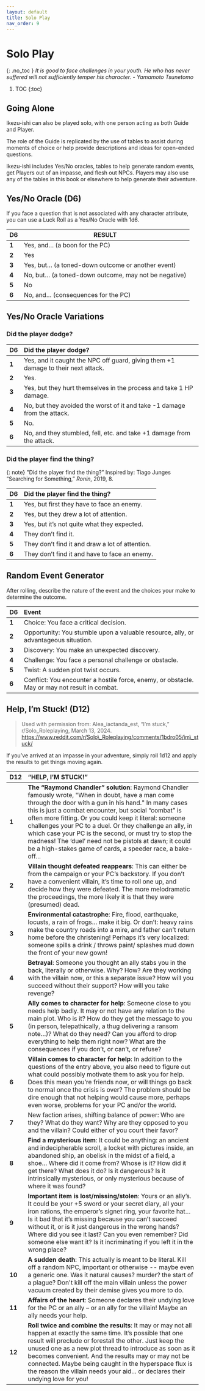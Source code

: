 ```yaml
---
layout: default
title: Solo Play
nav_order: 9
---
```



# Solo Play
{: .no_toc }
*It is good to face challenges in your youth. He who has never suffered will not sufficiently temper his character.*
*\- Yamamoto Tsunetomo*

1. TOC
{:toc}

## Going Alone

Ikezu-ishi can also be played solo, with one person acting as both Guide and Player.

The role of the Guide is replicated by the use of tables to assist during moments of choice or help provide descriptions and ideas for open-ended questions.

Ikezu-ishi includes Yes/No oracles, tables to help generate random events, get Players out of an impasse, and flesh out NPCs. Players may also use any of the tables in this book or elsewhere to help generate their adventure.

## Yes/No Oracle (D6)  

If you face a question that is not associated with any character attribute, you can use a Luck Roll as a Yes/No Oracle with 1d6.

| D6 | RESULT |
| ----- | ----- |
| **1** | Yes, and… (a boon for the PC) |
| **2** | Yes |
| **3** | Yes, but… (a toned-down outcome or another event) |
| **4** | No, but… (a toned-down outcome, may not be negative) |
| **5** | No |
| **6** | No, and… (consequences for the PC) |

## Yes/No Oracle Variations

### Did the player dodge?

| D6 | Did the player dodge? |
| ----- | :---- |
| **1** | Yes, and it caught the NPC off guard, giving them \+1 damage to their next attack. |
| **2** | Yes. |
| **3** | Yes, but they hurt themselves in the process and take 1 HP damage. |
| **4** | No, but they avoided the worst of it and take \-1 damage from the attack. |
| **5** | No. |
| **6** | No, and they stumbled, fell, etc. and take \+1 damage from the attack. |

### Did the player find the thing?

{: note}
"Did the player find the thing?” Inspired by: Tiago Junges “Searching for Something,” *Ronin*, 2019, 8\.

| D6 | Did the player find the thing? |
| ----- | :---- |
| **1** | Yes, but first they have to face an enemy. |
| **2** | Yes, but they drew a lot of attention. |
| **3** | Yes, but it’s not quite what they expected. |
| **4** | They don’t find it. |
| **5** | They don’t find it and draw a lot of attention. |
| **6** | They don’t find it and have to face an enemy. |


## Random Event Generator

After rolling, describe the nature of the event and the choices your make to determine the outcome.

| D6 | Event |
| ----- | :---- |
| **1** | Choice: You face a critical decision. |
| **2** | Opportunity: You stumble upon a valuable resource, ally, or advantageous situation. |
| **3** | Discovery: You make an unexpected discovery. |
| **4** | Challenge: You face a personal challenge or obstacle. |
| **5** | Twist: A sudden plot twist occurs. |
| **6** | Conflict: You encounter a hostile force, enemy, or obstacle. May or may not result in combat. |

## Help, I’m Stuck\! (D12) 

> Used with permission from: Alea\_iactanda\_est, “I’m stuck,” r/Solo\_Roleplaying, March 13, 2024\.  https://www.reddit.com/r/Solo\_Roleplaying/comments/1bdro05/im\_stuck/

If you’ve arrived at an impasse in your adventure, simply roll 1d12 and apply the results to get things moving again.

| D12 | “HELP, I’M STUCK\!” |
| ----- | :---- |
| **1** | **The “Raymond Chandler” solution**: Raymond Chandler famously wrote, "When in doubt, have a man come through the door with a gun in his hand." In many cases this is just a combat encounter, but social “combat” is often more fitting. Or you could keep it literal: someone challenges your PC to a duel. Or they challenge an ally, in which case your PC is the second, or must try to stop the madness\! The ‘duel’ need not be pistols at dawn; it could be a high-stakes game of cards, a speeder race, a bake-off... |
| **2** | **Villain thought defeated reappears**: This can either be from the campaign or your PC’s backstory. If you don’t have a convenient villain, it’s time to roll one up, and decide how they were defeated. The more melodramatic the proceedings, the more likely it is that they were (presumed) dead. |
| **3** | **Environmental catastrophe**: Fire, flood, earthquake, locusts, a rain of frogs… make it big. Or don’t: heavy rains make the country roads into a mire, and father can’t return home before the christening\! Perhaps it’s very localized: someone spills a drink / throws paint/ splashes mud down the front of your new gown\! |
| **4** | **Betrayal**: Someone you thought an ally stabs you in the back, literally or otherwise. Why? How? Are they working with the villain now, or this a separate issue? How will you succeed without their support? How will you take revenge? |
| **5** | **Ally comes to character for help**: Someone close to you needs help badly. It may or not have any relation to the main plot. Who is it? How do they get the message to you (in person, telepathically, a thug delivering a ransom note…)? What do they need? Can you afford to drop everything to help them right now? What are the consequences if you don’t, or can’t, or refuse? |
| **6** | **Villain comes to character for help**: In addition to the questions of the entry above, you also need to figure out what could possibly motivate them to ask you for help. Does this mean you’re friends now, or will things go back to normal once the crisis is over? The problem should be dire enough that not helping would cause more, perhaps even worse, problems for your PC and/or the world. |
| **7** | New faction arises, shifting balance of power: Who are they? What do they want? Why are they opposed to you and the villain? Could either of you court their favor? |
| **8** | **Find a mysterious item**: It could be anything: an ancient and indecipherable scroll, a locket with pictures inside, an abandoned ship, an obelisk in the midst of a field, a shoe… Where did it come from? Whose is it? How did it get there? What does it do? Is it dangerous? Is it intrinsically mysterious, or only mysterious because of where it was found? |
| **9** | **Important item is lost/missing/stolen**: Yours or an ally’s. It could be your \+5 sword or your secret diary, all your iron rations, the emperor’s signet ring, your favorite hat… Is it bad that it’s missing because you can’t succeed without it, or is it just dangerous in the wrong hands? Where did you see it last? Can you even remember? Did someone else want it? Is it incriminating if you left it in the wrong place? |
| **10** | **A sudden death**: This actually is meant to be literal. Kill off a random NPC, important or otherwise \-- maybe even a generic one. Was it natural causes? murder? the start of a plague? Don't kill off the main villain unless the power vacuum created by their demise gives you more to do. |
| **11** | **Affairs of the heart**: Someone declares their undying love for the PC or an ally – or an ally for the villain\! Maybe an ally needs your help. |
| **12** | **Roll twice and combine the results**: It may or may not all happen at exactly the same time. It’s possible that one result will preclude or forestall the other. Just keep the unused one as a new plot thread to introduce as soon as it becomes convenient. And the results may or may not be connected. Maybe being caught in the hyperspace flux is the reason the villain needs your aid… or declares their undying love for you\! |
